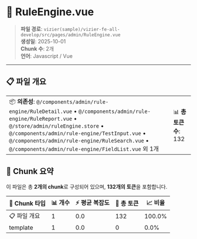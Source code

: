 # 📄 RuleEngine.vue

> **파일 경로**: `vizier(sample)/vizier-fe-all-develop/src/pages/admin/RuleEngine.vue`  
> **생성일**: 2025-10-01  
> **Chunk 수**: 2개  
> **언어**: Javascript / Vue
---


## 📋 파일 개요

| | |
|--|--|
| 📦 **의존성**: `@/components/admin/rule-engine/RuleDetail.vue` • `@/components/admin/rule-engine/RuleReport.vue` • `@/store/admin/ruleEngine.store` • `@/components/admin/rule-engine/TestInput.vue` • `@/components/admin/rule-engine/RuleSearch.vue` • `@/components/admin/rule-engine/FieldList.vue` 외 1개 | 📊 **총 토큰 수**: 132 |






## 🧩 Chunk 요약

이 파일은 총 **2개의 chunk**로 구성되어 있으며, **132개의 토큰**을 포함합니다.

| 🧩 Chunk 타입 | 📊 개수 | ⚡ 평균 복잡도 | 📝 총 토큰 | 📈 비율 |
|---------------|--------|-------------|----------|--------|
| 📋 파일 개요 | 1 | 0.0 | 132 | 100.0% |
| template | 1 | 0.0 | 0 | 0.0% |

